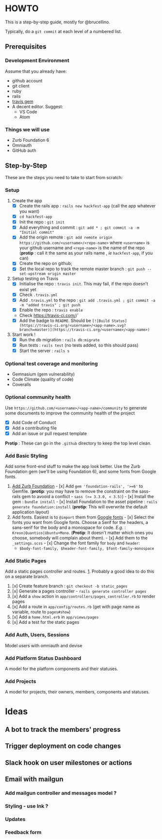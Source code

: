 # HOWTO

This is a step-by-step guide, mostly for @brucellino. 

Typically, do a `git commit` at each level of a numbered list.

## Prerequisites

### Development Environment 

Assume that you already have:

<!-- TODO : add links to how to get these -->
 - github account
 - git client
 - ruby
 - rails
 - [travis gem](https://github.com/travis-ci/travis.rb#readme)
 - A decent editor. Suggest: 
   - VS Code
   - Atom

### Things we will use 

  - Zurb Foundation 6
  - Omniauth
  - GitHub auth

## Step-by-Step 

These are the steps you need to take to start from scratch:

### Setup

  1. Create the app
      - [x] Create the rails app : `rails new hackfest-app` (call the app whatever you want)
      - [x] `cd hackfest-app`
      - [x] Init the repo : `git init`
      - [x] Add everything and commit : `git add * ; git commit -a -m "Initial commit"`
      - [x] Add the origin remote : `git add remote origin https://github.com/<username>/<repo-name>` where `<username>` is your github username and `<repo-name>` is the name of the repo (**protip** : call it the same as your rails name , _ie_ `hackfest-app`, if you can)
      - [x] Create the repo on github;
      - [x] Set the local repo to track the remote master branch : `git push --set-upstream origin master`
  1. Setup testing on Travis
      - [x] Initialise the repo : `travis init`. This may fail, if the repo doesn't exist yet <!-- maybe enable first ? -->
      - [x] Check `.travis.yml`
      - [x] Add `.travis.yml` to the repo : `git add .travis.yml ; git commit -a -m "added travis" ; git push`
      - [x] Enable the repo : `travis enable`
      - Check https://travis-ci.com/<username>/<app-name>` 
      - [x] Add the badge to `README`. Should be `[![Build Status](https://travis-ci.org/<username>/<app-name>.svg?branch=master)](https://travis-ci.org/<username>/<app-name>)`
  1. Start work ! 
      - [x] Run the db migration : `rails db:migrate`
      - [x] Run tests : `rails test` (no tests added, so this should pass)
      - [x] Start the server : `rails s`

### Optional test coverage and monitoring

  - Gemnasium (gem vulnerability)
  - Code Climate (quality of code)
  - Coveralls 

### Optional community health

Use `https://github.com/<username>/<app-name>/community` to generate some documents to improve the community health of the project

  - [x] Add Code of Conduct
  - [x] Add a contributing file
  - [x] Add an issue or pull request template

**Protip** : These can go in the `.github` directory to keep the top level clean.

### Add Basic Styling

Add some front-end stuff to make the app look better. 
Use the Zurb Foundation gem (we'll be using Foundation 6), and some fonts from Google fonts.

  1. [Add Zurb Foundation](https://github.com/zurb/foundation-rails)
    - [x] Add `gem 'foundation-rails', '>=6'` to Gemfile. (**protip**: you may have to remove the constraint on the sass-rails gem to avooid a conflict - `sass (>= 3.3.0, < 3.5)`)
    - [x] Install the gem : `bundle install`
    - [x] Install Foundation to the asset pipeline : `rails generate foundation:install` (**protip**: This will overwrite the default application layout)
  1. Add fonts. Easiest is to `@import` them from [Google fonts](https://fonts.google.com)
    - [x] Select the fonts you want from Google fonts. Choose a Serif for the headers, a sans-serif for the body and a monospace for code. _E.g._ : `Kreon|Quantico|Ubuntu+Mono`. (**Protip**: It doesn't matter which ones you choose, somebody will complain about them).
    - [x] Add them to the `_settings.scss`
    - [x] Change the font family for `body` and `header`: 
      - `$body-font-family, $header-font-family, $font-family-monospace`


### Add Static Pages

Add a static pages controller and routes. [1](http://blog.teamtreehouse.com/static-pages-ruby-rails). Probably a good idea to do this on a separate branch.

  1. [x] Create feature branch : `git checkout -b static_pages`
  1. [x] Generate a pages controller - `rails generate controller pages`
  1. [x] Add a `show` action in `app/controllers/pages_controller.rb` to render pages
  1. [x] Add a route in `app/config/routes.rb` (get with page name as variable, route to `pages#show`)
  1. [x] Add a `home.html.erb` in `app/views/pages`
  1. [x] Add a test for the static pages


### Add Auth, Users, Sessions

Model users with omniauth and devise

### Add Platform Status Dashboard

A model for the platform components and their statuses.

### Add Projects

A model for projects, their owners, members, components and statuses.

# Ideas

## A bot to track the members' progress

## Trigger deployment on code changes

## Slack hook on user milestones or actions

## Email with mailgun

### Add mailgun controller and messages model ? 

### Styling - use Ink ? 

### Updates

### Feedback form

